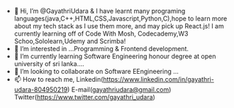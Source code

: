 - 👋 Hi, I’m @GayathriUdara & I have learnt many programing languages(java,C++,HTML,CSS,Javascript,Python,C),hope to learn more about my tech stack as I use them more, and may pick up React.js! 
I am currently learning off of Code With Mosh, Codecademy,W3 Schoo,Sololearn,Udemy and Scrimba! 
- 👀 I’m interested in ...Programming & Frontend development.
- 🌱 I’m currently learning Software Engineering honour  degree at open university of sri lanka....
- 💞️ I’m looking to collaborate on  Software EEngineering ...
- 📫 How to reach me, Linkedin(https://www.linkedin.com/in/gayathri-udara-804950219)
   E-mail(gayathriudara@gmail.com)
Twitter(https://www.twitter.com/gayathri_udara)

<!---
GayathriUdara/GayathriUdara is a ✨ special ✨ repository because its `README.md` (this file) appears on your GitHub profile.
You can click the Preview link to take a look at your changes.
--->
